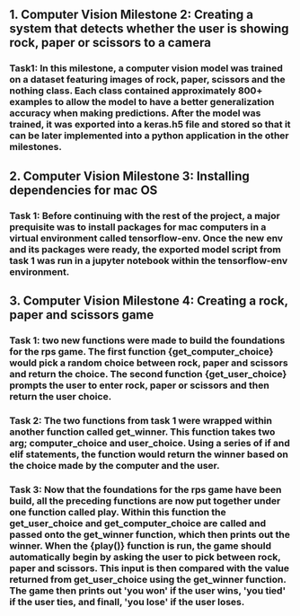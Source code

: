 ## 1. Computer Vision Milestone 2: Creating a system that detects whether the user is showing rock, paper or scissors to a camera


### Task1: In this milestone, a computer vision model was trained on a dataset featuring images of rock, paper, scissors and the nothing class. Each class contained approximately 800+ examples to allow the model to have a better generalization accuracy when making predictions. After the model was trained, it was exported into a keras.h5 file and stored so that it can be later implemented into a python application in the other milestones.


## 2. Computer Vision Milestone 3: Installing dependencies for mac OS

### Task 1: Before continuing with the rest of the project, a major prequisite was to install packages for mac computers in a virtual environment called tensorflow-env. Once the new env and its packages were ready, the exported model script from task 1 was run in a jupyter notebook within the tensorflow-env environment.


## 3. Computer Vision Milestone 4: Creating a rock, paper and scissors game

### Task 1: two new functions were made to build the foundations for the rps game. The first function {get_computer_choice} would pick a random choice between rock, paper and scissors and return the choice. The second function {get_user_choice} prompts the user to enter rock, paper or scissors and then return the user choice.

### Task 2: The two functions from task 1 were wrapped within another function called get_winner. This function takes two arg; computer_choice and user_choice. Using a series of if and elif statements, the function would return the winner based on the choice made by the computer and the user.

### Task 3: Now that the foundations for the rps game have been build, all the preceding functions are now put together under one function called play. Within this function the get_user_choice and get_computer_choice are called and passed onto the get_winner function, which then prints out the winner. When the {play()} function is run, the game should automatically begin by asking the user to pick between rock, paper and scissors. This input is then compared with the value returned from get_user_choice using the get_winner function. The game then prints out 'you won' if the user wins, 'you tied' if the user ties, and finall, 'you lose' if the user loses.



